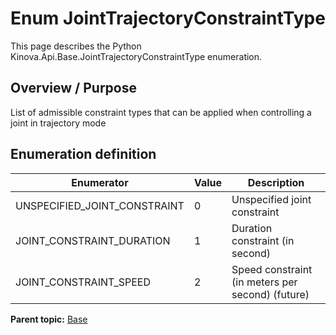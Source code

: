 # Enum JointTrajectoryConstraintType

This page describes the Python Kinova.Api.Base.JointTrajectoryConstraintType enumeration.

## Overview / Purpose

List of admissible constraint types that can be applied when controlling a joint in trajectory mode

## Enumeration definition

|Enumerator|Value|Description|
|----------|-----|-----------|
|UNSPECIFIED\_JOINT\_CONSTRAINT|0|Unspecified joint constraint|
|JOINT\_CONSTRAINT\_DURATION|1|Duration constraint \(in second\)|
|JOINT\_CONSTRAINT\_SPEED|2|Speed constraint \(in meters per second\) \(future\)|

**Parent topic:** [Base](../references/summary_Base.md)

